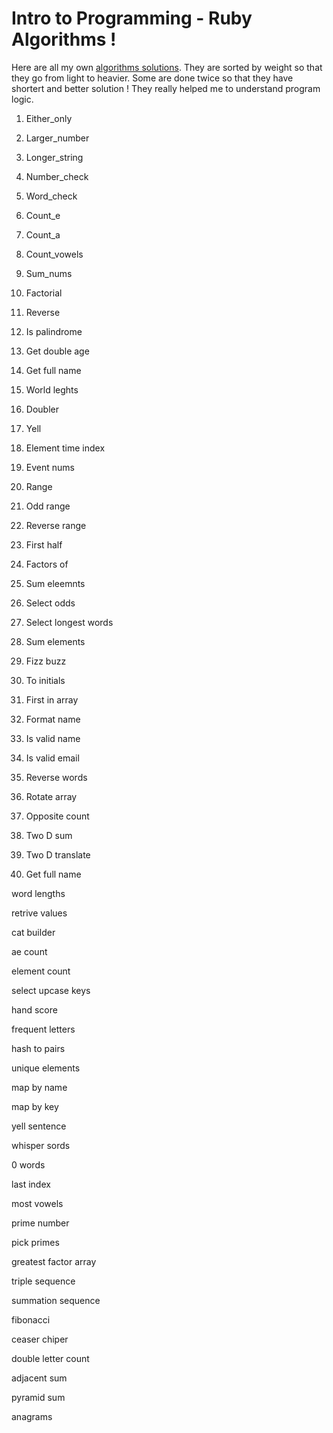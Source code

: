 #  Intro to Programming  - Ruby Algorithms !

Here are all my own [algorithms solutions](https://github.com/MarkoDjuric/Ruby-Algorithms-/blob/master/Algorithms.rb). They are sorted by weight so that they go from light to heavier. Some are done twice so that they have shortert and better solution ! They really helped me to understand program logic.

 
1. Either_only

2. Larger_number

3. Longer_string

4. Number_check

5. Word_check

6. Count_e

7. Count_a

8. Count_vowels

9. Sum_nums

10. Factorial

11. Reverse
12. Is palindrome

13. Get double age

14. Get full name

15. World leghts

16. Doubler

17. Yell

18. Element time index

19. Event nums

20. Range

21. Odd range

22. Reverse range

23. First half

24. Factors of

25. Sum eleemnts

26. Select odds

27. Select longest words

28. Sum elements

29. Fizz buzz

30. To initials

31. First in array

32. Format name

33. Is valid name

34. Is valid email

35. Reverse words

36. Rotate array

37. Opposite count

38. Two D sum

39. Two D translate

40. Get full name

word lengths

retrive values

cat builder

ae count

element count

select upcase keys

hand score

frequent letters

hash to pairs

unique elements

map by name

map by key

yell sentence

whisper sords

0 words

last index

most vowels

prime number

pick primes

greatest factor array

triple sequence

summation sequence

fibonacci

ceaser chiper

double letter count

adjacent sum

pyramid sum

anagrams









